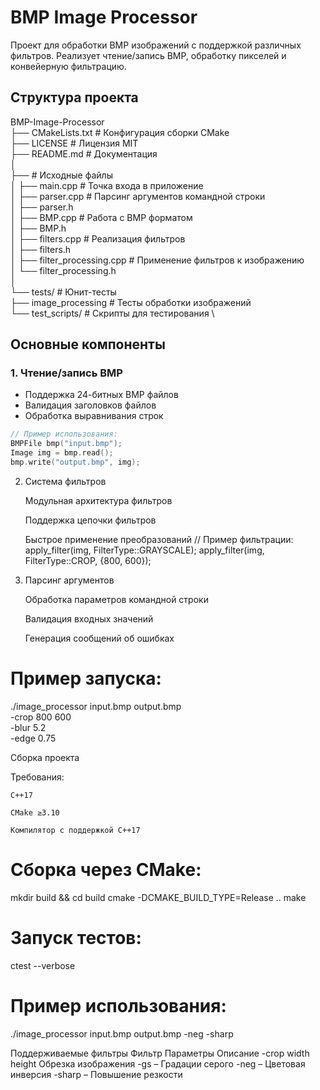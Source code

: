 # BMP Image Processor

Проект для обработки BMP изображений с поддержкой различных фильтров. Реализует чтение/запись BMP, обработку пикселей и конвейерную фильтрацию.

## Структура проекта
BMP-Image-Processor \
├── CMakeLists.txt # Конфигурация сборки CMake \
├── LICENSE # Лицензия MIT \
├── README.md # Документация \
│ \
├── # Исходные файлы \
│ ├── main.cpp # Точка входа в приложение \
│ ├── parser.cpp # Парсинг аргументов командной строки \
│ ├── parser.h \
│ ├── BMP.cpp # Работа с BMP форматом \
│ ├── BMP.h \
│ ├── filters.cpp # Реализация фильтров \
│ ├── filters.h \
│ ├── filter_processing.cpp # Применение фильтров к изображению \
│ └── filter_processing.h \
│ \
└── tests/ # Юнит-тесты \
├── image_processing # Тесты обработки изображений \
└── test_scripts/ # Скрипты для тестирования \

## Основные компоненты

### 1. Чтение/запись BMP
- Поддержка 24-битных BMP файлов
- Валидация заголовков файлов
- Обработка выравнивания строк

```cpp
// Пример использования:
BMPFile bmp("input.bmp");
Image img = bmp.read();
bmp.write("output.bmp", img);
```

2. Система фильтров

    Модульная архитектура фильтров

    Поддержка цепочки фильтров

    Быстрое применение преобразований
// Пример фильтрации:
apply_filter(img, FilterType::GRAYSCALE);
apply_filter(img, FilterType::CROP, {800, 600});
3. Парсинг аргументов

    Обработка параметров командной строки

    Валидация входных значений

    Генерация сообщений об ошибках

# Пример запуска:
./image_processor input.bmp output.bmp \
    -crop 800 600 \
    -blur 5.2 \
    -edge 0.75

Сборка проекта

Требования:

    C++17

    CMake ≥3.10

    Компилятор с поддержкой C++17

# Сборка через CMake:
mkdir build && cd build
cmake -DCMAKE_BUILD_TYPE=Release ..
make

# Запуск тестов:
ctest --verbose

# Пример использования:
./image_processor input.bmp output.bmp -neg -sharp

Поддерживаемые фильтры
Фильтр	Параметры	Описание
-crop	width height	Обрезка изображения
-gs	–	Градации серого
-neg	–	Цветовая инверсия
-sharp	–	Повышение резкости
